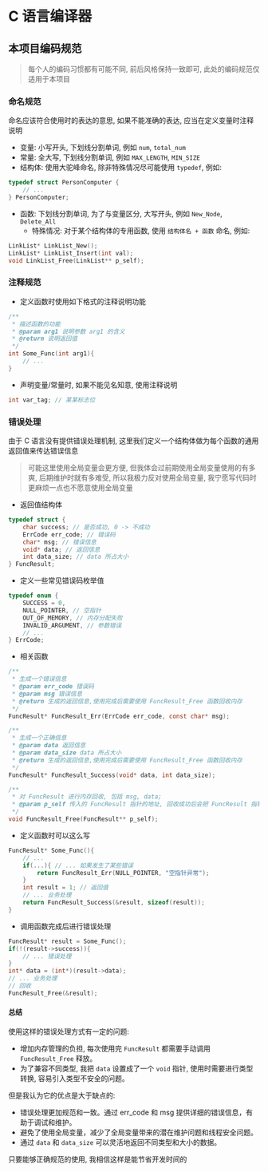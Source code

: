 # C 语言编译器

## 本项目编码规范

> 每个人的编码习惯都有可能不同, 前后风格保持一致即可, 此处的编码规范仅适用于本项目

### 命名规范

命名应该符合使用时的表达的意思, 如果不能准确的表达, 应当在定义变量时注释说明

- 变量: 小写开头, 下划线分割单词, 例如 `num`, `total_num`
- 常量: 全大写, 下划线分割单词, 例如 `MAX_LENGTH`, `MIN_SIZE`
- 结构体: 使用大驼峰命名, 除非特殊情况尽可能使用 `typedef`, 例如:
 
``` c
typedef struct PersonComputer {
    // ...
} PersonComputer;
```

- 函数: 下划线分割单词, 为了与变量区分, 大写开头, 例如 `New_Node`, `Delete_All`
    - 特殊情况: 对于某个结构体的专用函数, 使用 `结构体名 + 函数` 命名, 例如:

```c
LinkList* LinkList_New();
LinkList* LinkList_Insert(int val);
void LinkList_Free(LinkList** p_self);
```

### 注释规范

- 定义函数时使用如下格式的注释说明功能

```c
/**
 * 描述函数的功能
 * @param arg1 说明参数 arg1 的含义
 * @return 说明返回值
 */
int Some_Func(int arg1){
    // ...
}
```

- 声明变量/常量时, 如果不能见名知意, 使用注释说明


```c
int var_tag; // 某某标志位
```

### 错误处理

由于 C 语言没有提供错误处理机制, 这里我们定义一个结构体做为每个函数的通用返回值来传达错误信息

> 可能这里使用全局变量会更方便, 但我体会过前期使用全局变量使用的有多爽, 后期维护时就有多难受, 所以我极力反对使用全局变量, 我宁愿写代码时更麻烦一点也不愿意使用全局变量

- 返回值结构体

```c
typedef struct {
    char success; // 是否成功, 0 -> 不成功
    ErrCode err_code; // 错误码
    char* msg; // 错误信息
    void* data; // 返回信息
    int data_size; // data 所占大小
} FuncResult;
```

- 定义一些常见错误码枚举值

```c
typedef enum {
    SUCCESS = 0, 
    NULL_POINTER, // 空指针
    OUT_OF_MEMORY, // 内存分配失败
    INVALID_ARGUMENT, // 参数错误
    // ...
} ErrCode;
```

- 相关函数

```c
/**
 * 生成一个错误信息
 * @param err_code 错误码
 * @param msg 错误信息
 * @return 生成的返回信息,使用完成后需要使用 FuncResult_Free 函数回收内存
 */
FuncResult* FuncResult_Err(ErrCode err_code, const char* msg);

/**
 * 生成一个正确信息
 * @param data 返回信息
 * @param data_size data 所占大小
 * @return 生成的返回信息,使用完成后需要使用 FuncResult_Free 函数回收内存
 */
FuncResult* FuncResult_Success(void* data, int data_size);

/**
 * 对 FuncResult 进行内存回收, 包括 msg, data;
 * @param p_self 传入的 FuncResult 指针的地址, 回收成功后会把 FuncResult 指针设置为 NULL
 */
void FuncResult_Free(FuncResult** p_self);
```

- 定义函数时可以这么写

``` c
FuncResult* Some_Func(){
    // ...
    if(...){ // ... 如果发生了某些错误
        return FuncResult_Err(NULL_POINTER, "空指针异常");
    }
    int result = 1; // 返回值
    // ... 业务处理
    return FuncResult_Success(&result, sizeof(result));
}
```

- 调用函数完成后进行错误处理

```c
FuncResult* result = Some_Func();
if(!(result->success)){
    // ... 错误处理
}
int* data = (int*)(result->data);
// ... 业务处理
// 回收
FuncResult_Free(&result);
```

#### 总结

使用这样的错误处理方式有一定的问题:

- 增加内存管理的负担, 每次使用完 `FuncResult` 都需要手动调用 `FuncResult_Free` 释放。
- 为了兼容不同类型, 我把 `data` 设置成了一个 `void` 指针, 使用时需要进行类型转换, 容易引入类型不安全的问题。

但是我认为它的优点是大于缺点的:

- 错误处理更加规范和一致。通过 err_code 和 msg 提供详细的错误信息，有助于调试和维护。
- 避免了使用全局变量，减少了全局变量带来的潜在维护问题和线程安全问题。
- 通过 `data` 和 `data_size` 可以灵活地返回不同类型和大小的数据。

只要能够正确规范的使用, 我相信这样是能节省开发时间的
